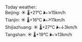 Today weather:  
Beijing: ☀️   🌡️+21°C 🌬️↘15km/h  
Tianjin: ☀️   🌡️+16°C 🌬️↗11km/h  
Shijiazhuang: ☀️   🌡️+27°C 🌬️↓3km/h  
Tangshan: ☀️   🌡️+19°C 🌬️↘13km/h  
